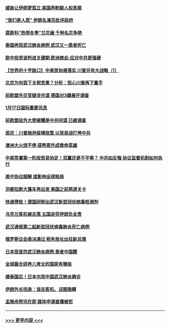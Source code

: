 #### [威胁让伊朗更孤立 美国再制裁人权恶棍](../pages/prog202/a102755094.md?t=01180701) 
#### [“我们是人质” 伊朗名演员批评政府](../pages/prog202/a102755061.md?t=01180701) 
#### [莫斯科“热带冬季”兰花展 千种名花争艳](../pages/prog202/a102754998.md?t=01180701) 
#### [泰国再现武汉肺炎病例 武汉又一患者死亡](../pages/prog202/a102754990.md?t=01180701) 
#### [欧中投资谈判进关键期 欧洲商会:应对中共更强硬](../pages/prog202/a102754953.md?t=01180701) 
#### [【世界的十字路口】中美贸协难落实 川普另有大战略（1）](../pages/prog202/a102754926.md?t=01180701) 
#### [北京为何吞下关税苦果？分析：担心川普再下重手](../pages/prog202/a102754783.md?t=01180701) 
#### [前欧盟外交官疑涉共谍 德国对3嫌展开调查](../pages/prog202/a102754805.md?t=01180701) 
#### [1月17日国际重要讯息](../pages/prog202/a102754803.md?t=01180701) 
#### [前欧盟驻外大使被曝是中共间谍 已被调查](../pages/prog202/a102754719.md?t=01180701) 
#### [班农：川普抛弃绥靖政策 以贸易战打垮中共](../pages/prog202/a102754679.md?t=01180701) 
#### [澳洲大火烧不停 袋熊意外成救命英雄](../pages/prog202/a102754614.md?t=01180701) 
#### [中美签署第一阶段贸易协定！双赢还是不平等？ 中共如反悔 协议监督机制如何执行](../pages/prog202/a102754464.md?t=01180701) 
#### [美中协议细解 或影响全球格局](../pages/prog202/a102754450.md?t=01180701) 
#### [洪都拉斯大篷车再出发 美国之前两道关卡](../pages/prog202/a102754430.md?t=01180701) 
#### [快速筛检！德国研制出武汉新型冠状病毒检测剂](../pages/prog202/a102754330.md?t=01180701) 
#### [乌克兰客机被击落 五国追究伊朗负全责](../pages/prog202/a102754374.md?t=01180701) 
#### [武汉通报第二起新型冠状病毒肺炎死亡病例](../pages/prog202/a102754298.md?t=01180701) 
#### [俄罗斯议会表决通过 税务局长出任新总理](../pages/prog202/a102754288.md?t=01180701) 
#### [日本现首宗武汉肺炎病例 患者中国籍](../pages/prog202/a102754250.md?t=01180701) 
#### [全球最合适养儿育女的国家有哪些](../pages/prog202/a102754198.md?t=01180701) 
#### [继泰国后！日本也现中国武汉肺炎确诊](../pages/prog202/a102754064.md?t=01180701) 
#### [伊朗外长坦承：误击客机、试图隐瞒](../pages/prog202/a102754062.md?t=01180701) 
#### [孟晚舟聆讯在即 媒体申请直播被拒](../pages/prog202/a102754058.md?t=01180701) 

----
#### [ >>> 更早内容 <<< ](../indexes/prog202-earlier.md)
